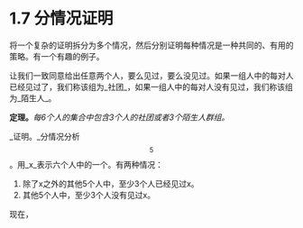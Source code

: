 # 1.7 分情况证明

将一个复杂的证明拆分为多个情况，然后分别证明每种情况是一种共同的、有用的策略。有一个有趣的例子。

让我们一致同意给出任意两个人，要么见过，要么没见过。如果一组人中的每对人已经见过了，我们称该组为_社团_，如果一组人中的每对人没有见过，我们称该组为_陌生人_。

**定理。**_每6个人的集合中包含3个人的社团或者3个陌生人群组。_

_证明。_分情况分析 $$^5$$ 。用_x_表示六个人中的一个。有两种情况：

1. 除了x之外的其他5个人中，至少3个人已经见过x。
2. 其他5个人中，至少3个人没有见过x。

现在，



